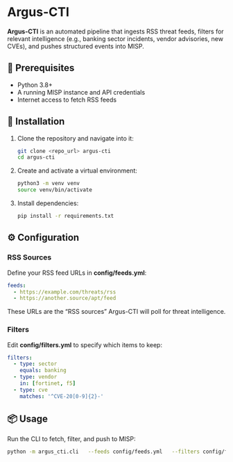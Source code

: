 # Argus-CTI

**Argus-CTI** is an automated pipeline that ingests RSS threat feeds, filters for relevant intelligence (e.g., banking sector incidents, vendor advisories, new CVEs), and pushes structured events into MISP.

## 🔧 Prerequisites

- Python 3.8+
- A running MISP instance and API credentials
- Internet access to fetch RSS feeds

## 🚀 Installation

1. Clone the repository and navigate into it:

   ```bash
   git clone <repo_url> argus-cti
   cd argus-cti
   ```

2. Create and activate a virtual environment:

   ```bash
   python3 -m venv venv
   source venv/bin/activate
   ```

3. Install dependencies:

   ```bash
   pip install -r requirements.txt
   ```

## ⚙️ Configuration

### RSS Sources

Define your RSS feed URLs in **config/feeds.yml**:

```yaml
feeds:
  - https://example.com/threats/rss
  - https://another.source/apt/feed
```

These URLs are the “RSS sources” Argus-CTI will poll for threat intelligence.

### Filters

Edit **config/filters.yml** to specify which items to keep:

```yaml
filters:
  - type: sector
    equals: banking
  - type: vendor
    in: [fortinet, f5]
  - type: cve
    matches: '^CVE-20[0-9]{2}-'
```

## 📦 Usage

Run the CLI to fetch, filter, and push to MISP:

```bash
python -m argus_cti.cli   --feeds config/feeds.yml   --filters config/filters.yml   --misp-url https://misp.local   --misp-key YOUR_API_KEY
```

